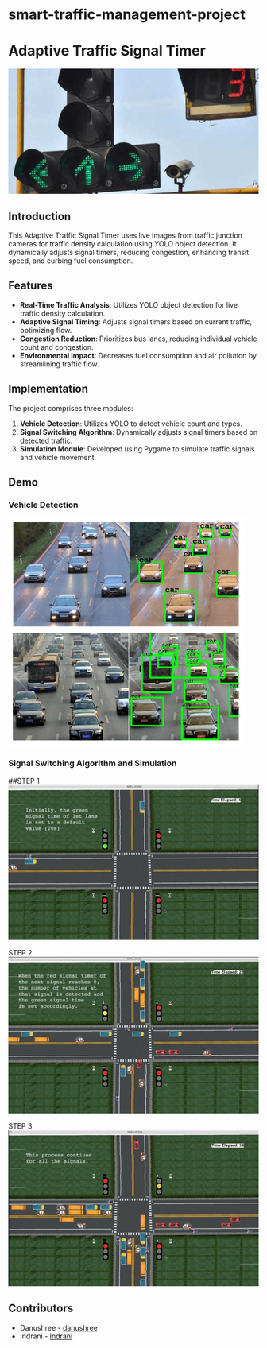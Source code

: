 # smart-traffic-management-project
# Adaptive Traffic Signal Timer

![Traffic Signal Timer](./traffic-signal.jpg)

## Introduction

This Adaptive Traffic Signal Timer uses live images from traffic junction cameras for traffic density calculation using YOLO object detection. It dynamically adjusts signal timers, reducing congestion, enhancing transit speed, and curbing fuel consumption.

## Features

- **Real-Time Traffic Analysis**: Utilizes YOLO object detection for live traffic density calculation.
- **Adaptive Signal Timing**: Adjusts signal timers based on current traffic, optimizing flow.
- **Congestion Reduction**: Prioritizes bus lanes, reducing individual vehicle count and congestion.
- **Environmental Impact**: Decreases fuel consumption and air pollution by streamlining traffic flow.

## Implementation

The project comprises three modules:
1. **Vehicle Detection**: Utilizes YOLO to detect vehicle count and types.
2. **Signal Switching Algorithm**: Dynamically adjusts signal timers based on detected traffic.
3. **Simulation Module**: Developed using Pygame to simulate traffic signals and vehicle movement.

## Demo

### Vehicle Detection
![Vehicle Detection](./vehicle-detection.png)

### Signal Switching Algorithm and Simulation
##STEP 1
![Demo](./Demo1.png)

STEP 2
![Demo](./Demo2.png)

STEP 3
![Demo](./Demo3.png)

## Contributors
- Danushree - [danushree](https://github.com/danushree05/)
- Indrani  -   [Indrani](https://github.com/Indra-13)
